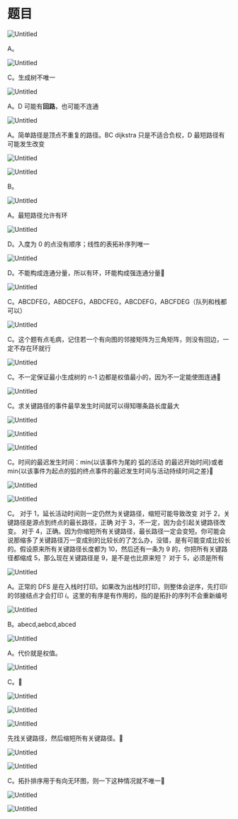 # 题目

![Untitled](%E9%A2%98%E7%9B%AE%202b4181a8865048ea9326ba59e4dc47a2/Untitled.png)

A。

![Untitled](%E9%A2%98%E7%9B%AE%202b4181a8865048ea9326ba59e4dc47a2/Untitled%201.png)

C。生成树不唯一

![Untitled](%E9%A2%98%E7%9B%AE%202b4181a8865048ea9326ba59e4dc47a2/Untitled%202.png)

 A。D 可能有**回路**，也可能不连通

![Untitled](%E9%A2%98%E7%9B%AE%202b4181a8865048ea9326ba59e4dc47a2/Untitled%203.png)

A。简单路径是顶点不重复的路径。BC dijkstra 只是不适合负权，D 最短路径有可能发生改变

![Untitled](%E9%A2%98%E7%9B%AE%202b4181a8865048ea9326ba59e4dc47a2/Untitled%204.png)

![Untitled](%E9%A2%98%E7%9B%AE%202b4181a8865048ea9326ba59e4dc47a2/Untitled%205.png)

B。

![Untitled](%E9%A2%98%E7%9B%AE%202b4181a8865048ea9326ba59e4dc47a2/Untitled%206.png)

A。最短路径允许有环

![Untitled](%E9%A2%98%E7%9B%AE%202b4181a8865048ea9326ba59e4dc47a2/Untitled%207.png)

D。入度为 0 的点没有顺序；线性的表拓补序列唯一

![Untitled](%E9%A2%98%E7%9B%AE%202b4181a8865048ea9326ba59e4dc47a2/Untitled%208.png)

D。不能构成连通分量，所以有环，环能构成强连通分量🧐

![Untitled](%E9%A2%98%E7%9B%AE%202b4181a8865048ea9326ba59e4dc47a2/Untitled%209.png)

 C。ABCDFEG，ABDCEFG，ABDCFEG，ABCDEFG，ABCFDEG（队列和栈都可以）

![Untitled](%E9%A2%98%E7%9B%AE%202b4181a8865048ea9326ba59e4dc47a2/Untitled%2010.png)

C。这个题有点毛病，记住若一个有向图的邻接矩阵为三角矩阵，则没有回边，一定不存在环就行

![Untitled](%E9%A2%98%E7%9B%AE%202b4181a8865048ea9326ba59e4dc47a2/Untitled%2011.png)

C。不一定保证最小生成树的 n-1 边都是权值最小的，因为不一定能使图连通🧐

![Untitled](%E9%A2%98%E7%9B%AE%202b4181a8865048ea9326ba59e4dc47a2/Untitled%2012.png)

C。求关键路径的事件最早发生时间就可以得知哪条路长度最大

![Untitled](%E9%A2%98%E7%9B%AE%202b4181a8865048ea9326ba59e4dc47a2/Untitled%2013.png)

![Untitled](%E9%A2%98%E7%9B%AE%202b4181a8865048ea9326ba59e4dc47a2/Untitled%2014.png)

![Untitled](%E9%A2%98%E7%9B%AE%202b4181a8865048ea9326ba59e4dc47a2/Untitled%2015.png)

C。时间的最迟发生时间：min{以该事件为尾的 弧的活动 的最迟开始时间}或者 min{以该事件为起点的弧的终点事件的最迟发生时间与活动持续时间之差}🧐

![Untitled](%E9%A2%98%E7%9B%AE%202b4181a8865048ea9326ba59e4dc47a2/Untitled%2016.png)

![Untitled](%E9%A2%98%E7%9B%AE%202b4181a8865048ea9326ba59e4dc47a2/Untitled%2017.png)

C。
对于 1，延长活动时间则一定仍然为关键路径，缩短可能导致改变
对于 2，关键路径是源点到终点的最长路径，正确
对于 3，不一定，因为会引起关键路径改变。
对于 4，正确。因为你缩短所有关键路径，最长路径一定会变短。你可能会说那缩多了关键路径万一变成别的比较长的了怎么办，没错，是有可能变成比较长的。假设原来所有关键路径长度都为 10，然后还有一条为 9 的，你把所有关键路径都缩成 5，那么现在关键路径是 9，是不是也比原来短？
对于 5，必须是所有

![Untitled](%E9%A2%98%E7%9B%AE%202b4181a8865048ea9326ba59e4dc47a2/Untitled%2018.png)

A。正常的 DFS 是在入栈时打印。如果改为出栈时打印，则整体会逆序，先打印$i$的邻接结点才会打印 $i$。这里的有序是有作用的，指的是拓扑的序列不会重新编号

![Untitled](%E9%A2%98%E7%9B%AE%202b4181a8865048ea9326ba59e4dc47a2/Untitled%2019.png)

B。abecd,aebcd,abced

![Untitled](%E9%A2%98%E7%9B%AE%202b4181a8865048ea9326ba59e4dc47a2/Untitled%2020.png)

A。代价就是权值。

![Untitled](%E9%A2%98%E7%9B%AE%202b4181a8865048ea9326ba59e4dc47a2/Untitled%2021.png)

C。🧐

![Untitled](%E9%A2%98%E7%9B%AE%202b4181a8865048ea9326ba59e4dc47a2/Untitled%2022.png)

![Untitled](%E9%A2%98%E7%9B%AE%202b4181a8865048ea9326ba59e4dc47a2/Untitled%2023.png)

![Untitled](%E9%A2%98%E7%9B%AE%202b4181a8865048ea9326ba59e4dc47a2/Untitled%2024.png)

先找关键路径，然后缩短所有关键路径。🧐

![Untitled](%E9%A2%98%E7%9B%AE%202b4181a8865048ea9326ba59e4dc47a2/Untitled%2025.png)

![Untitled](%E9%A2%98%E7%9B%AE%202b4181a8865048ea9326ba59e4dc47a2/Untitled%2026.png)

C。拓扑排序用于有向无环图，则一下这种情况就不唯一🧐

![Untitled](%E9%A2%98%E7%9B%AE%202b4181a8865048ea9326ba59e4dc47a2/Untitled%2027.png)

![Untitled](%E9%A2%98%E7%9B%AE%202b4181a8865048ea9326ba59e4dc47a2/Untitled%2028.png)